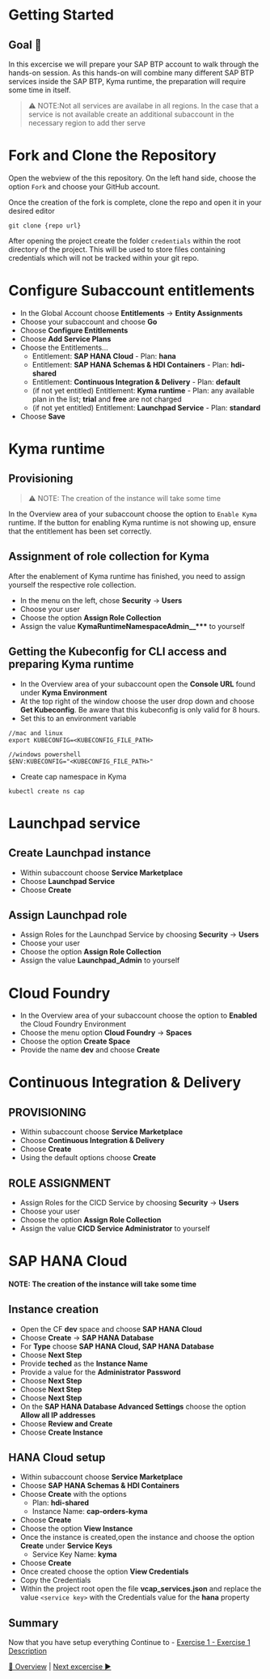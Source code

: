 # Getting Started 

## Goal 🎯

In this excercise we will prepare your SAP BTP account to walk through the hands-on session. As this hands-on will combine many different SAP BTP services inside the SAP BTP, Kyma runtime, the preparation will require some time in itself.

> ⚠ NOTE:Not all services are availabe in all regions. In the case that a service is not available create an additional subaccount in the necessary region to add ther serve

# Fork and Clone the Repository

Open the webview of the this repository. On the left hand side, choose the option `Fork` and choose your GitHub account.

Once the creation of the fork is complete, clone the repo and open it in your desired editor
```
git clone {repo url}
```

After opening the project create the folder `credentials` within the root directory of the project. This will be used to store files containing credentials which will not be tracked within your git repo.

# Configure Subaccount entitlements

- In the Global Account choose **Entitlements** -> **Entity Assignments**
- Choose your subaccount and choose **Go**
- Choose **Configure Entitlements**
- Choose **Add Service Plans**
- Choose the Entitlements...
  - Entitlement: **SAP HANA Cloud** - Plan: **hana**
  - Entitlement: **SAP HANA Schemas & HDI Containers** - Plan: **hdi-shared**
  - Entitlement: **Continuous Integration & Delivery** - Plan: **default**
  - (if not yet entitled) Entitlement: **Kyma runtime** - Plan: any available plan in the list; **trial** and **free** are not charged
  - (if not yet entitled) Entitlement: **Launchpad Service** - Plan: **standard**
- Choose **Save**

# Kyma runtime

## Provisioning

> ⚠ NOTE: The creation of the instance will take some time

In the Overview area of your subaccount choose the option to `Enable Kyma` runtime. If the button for enabling Kyma runtime is not showing up, ensure that the entitlement has been set correctly.

## Assignment of role collection for Kyma

After the enablement of Kyma runtime has finished, you need to assign yourself the respective role collection. 
- In the menu on the left, chose **Security** -> **Users**
- Choose your user
- Choose the option **Assign Role Collection**
- Assign the value **KymaRuntimeNamespaceAdmin\_\_\*\*\*** to yourself

## Getting the Kubeconfig for CLI access and preparing Kyma runtime

- In the Overview area of your subaccount open the **Console URL** found under **Kyma Environment**
- At the top right of the window choose the user drop down and choose **Get Kubeconfig**. Be aware that this kubeconfig is only valid for 8 hours.
- Set this to an environment variable

```shell
//mac and linux
export KUBECONFIG=<KUBECONFIG_FILE_PATH>

//windows powershell
$ENV:KUBECONFIG="<KUBECONFIG_FILE_PATH>"
```

- Create cap namespace in Kyma

```shell
kubectl create ns cap
```

# Launchpad service

## Create Launchpad instance

- Within subaccount choose **Service Marketplace**
- Choose **Launchpad Service**
- Choose **Create**

## Assign Launchpad role

- Assign Roles for the Launchpad Service by choosing **Security** -> **Users**
- Choose your user
- Choose the option **Assign Role Collection**
- Assign the value **Launchpad_Admin** to yourself

# Cloud Foundry

- In the Overview area of your subaccount choose the option to **Enabled** the Cloud Foundry Environment
- Choose the menu option **Cloud Foundry** -> **Spaces**
- Choose the option **Create Space**
- Provide the name **dev** and choose **Create**

# Continuous Integration & Delivery

## PROVISIONING

- Within subaccount choose **Service Marketplace**
- Choose **Continuous Integration & Delivery**
- Choose **Create**
- Using the default options choose **Create**

## ROLE ASSIGNMENT

- Assign Roles for the CICD Service by choosing **Security** -> **Users**
- Choose your user
- Choose the option **Assign Role Collection**
- Assign the value **CICD Service Administrator** to yourself

# SAP HANA Cloud

#### NOTE: The creation of the instance will take some time

## Instance creation

- Open the CF **dev** space and choose **SAP HANA Cloud**
- Choose **Create** -> **SAP HANA Database**
- For **Type** choose **SAP HANA Cloud, SAP HANA Database**
- Choose **Next Step**
- Provide **teched** as the **Instance Name**
- Provide a value for the **Administrator Password**
- Choose **Next Step**
- Choose **Next Step**
- Choose **Next Step**
- On the **SAP HANA Database Advanced Settings** choose the option **Allow all IP addresses**
- Choose **Review and Create**
- Choose **Create Instance**

## HANA Cloud setup

- Within subaccount choose **Service Marketplace**
- Choose **SAP HANA Schemas & HDI Containers**
- Choose **Create** with the options
  - Plan: **hdi-shared**
  - Instance Name: **cap-orders-kyma**
- Choose **Create**
- Choose the option **View Instance**
- Once the instance is created,open the instance and choose the option **Create** under **Service Keys**
  - Service Key Name: **kyma**
- Choose **Create**
- Once created choose the option **View Credentials**
- Copy the Credentials
- Within the project root open the file **vcap_services.json** and replace the value `<service key>` with the Credentials value for the **hana** property

## Summary

Now that you have setup everything Continue to - [Exercise 1 - Exercise 1 Description](../ex1/README.md)


[🔼 Overview](../../README.md) | [Next excercise ▶](../ex1/README.md)
